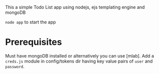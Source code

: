 This a simple Todo List app using nodejs, ejs templating engine and mongoDB

`node app` to start the app

# Prerequisites
Must have mongoDB installed or alternatively you can use [mlab].
Add a `creds.js` module in config/tokens dir having key value pairs of `user` and `password`.